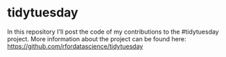 # tidytuesday
In this repository I'll post the code of my contributions to the #tidytuesday project. 
More information about the project can be found here: https://github.com/rfordatascience/tidytuesday 
